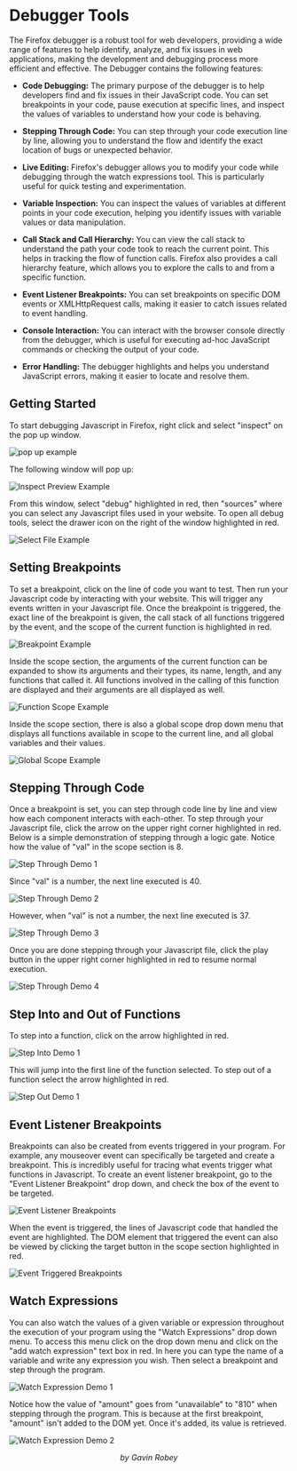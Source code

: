 # Debugger Tools

The Firefox debugger is a robust tool for web developers, providing a wide range of features to help identify, analyze, and fix issues in web applications, making the development and debugging process more efficient and effective. The Debugger contains the following features: 

- **Code Debugging:** The primary purpose of the debugger is to help developers find and fix issues in their JavaScript code. You can set breakpoints in your code, pause execution at specific lines, and inspect the values of variables to understand how your code is behaving.

- **Stepping Through Code:** You can step through your code execution line by line, allowing you to understand the flow and identify the exact location of bugs or unexpected behavior.

- **Live Editing:** Firefox's debugger allows you to modify your code while debugging through the watch expressions tool. This is particularly useful for quick testing and experimentation.

- **Variable Inspection:** You can inspect the values of variables at different points in your code execution, helping you identify issues with variable values or data manipulation.

- **Call Stack and Call Hierarchy:** You can view the call stack to understand the path your code took to reach the current point. This helps in tracking the flow of function calls. Firefox also provides a call hierarchy feature, which allows you to explore the calls to and from a specific function.

- **Event Listener Breakpoints:** You can set breakpoints on specific DOM events or XMLHttpRequest calls, making it easier to catch issues related to event handling.

- **Console Interaction:** You can interact with the browser console directly from the debugger, which is useful for executing ad-hoc JavaScript commands or checking the output of your code.

- **Error Handling:** The debugger highlights and helps you understand JavaScript errors, making it easier to locate and resolve them.


## Getting Started

To start debugging Javascript in Firefox, right click and select "inspect" on the pop up window. 

![pop up example](images/dialogueBox.png)

The following window will pop up:

![Inspect Preview Example](images/inspectPreview.png)

From this window, select "debug" highlighted in red, then "sources" where you can select any Javascript files used in your website. To open all debug tools, select the drawer icon on the right of the window highlighted in red.

![Select File Example](images/selectFile.png)



## Setting Breakpoints 

To set a breakpoint, click on the line of code you want to test. Then run your Javascript code by interacting with your website. This will trigger any events written in your Javascript file. Once the breakpoint is triggered, the exact line of the breakpoint is given, the call stack of all functions triggered by the event, and the scope of the current function is highlighted in red. 

![Breakpoint Example](images/breakpointDemo.png)

Inside the scope section, the arguments of the current function can be expanded to show its arguments and their types, its name, length, and any functions that called it. All functions involved in the calling of this function are displayed and their arguments are all displayed as well. 

![Function Scope Example](images/functionScope.png)

Inside the scope section, there is also a global scope drop down menu that displays all functions available in scope to the current line, and all global variables and their values. 

![Global Scope Example](images/globalScope.png)

## Stepping Through Code

Once a breakpoint is set, you can step through code line by line and view how each component interacts with each-other. To step through your Javascript file, click the arrow on the upper right corner highlighted in red. Below is a simple demonstration of stepping through a logic gate. Notice how the value of "val" in the scope section is 8. 

![Step Through Demo 1](images/stepThroughDemo1.png)

Since "val" is a number, the next line executed is 40.

![Step Through Demo 2](images/stepThroughDemo2.png)

However, when "val" is not a number, the next line executed is 37.

![Step Through Demo 3](images/stepThroughDemo3.png)

Once you are done stepping through your Javascript file, click the play button in the upper right corner highlighted in red to resume normal execution. 

![Step Through Demo 4](images/exitStepThrough.png)

## Step Into and Out of Functions

To step into a function, click on the arrow highlighted in red. 

![Step Into Demo 1](images/stepIntoDemo1.png)

This will jump into the first line of the function selected. To step out of a function select the arrow highlighted in red. 

![Step Out Demo 1](images/stepOutDemo1.png)

## Event Listener Breakpoints

Breakpoints can also be created from events triggered in your program. For example, any mouseover event can specifically be targeted and create a breakpoint. This is incredibly useful for tracing what events trigger what functions in Javascript. To create an event listener breakpoint, go to the "Event Listener Breakpoint" drop down, and check the box of the event to be targeted. 

![Event Listener Breakpoints](images/eventListenerBreakpoints.png)

When the event is triggered, the lines of Javascript code that handled the event are highlighted. The DOM element that triggered the event can also be viewed by clicking the target button in the scope section highlighted in red.

![Event Triggered Breakpoints](images/eventTriggeredBreakpoint.png)


## Watch Expressions

You can also watch the values of a given variable or expression throughout the execution of your program using the "Watch Expressions" drop down menu. To access this menu click on the drop down menu and click on the "add watch expression" text box in red. In here you can type the name of a variable and write any expression you wish. Then select a breakpoint and step through the program. 

![Watch Expression Demo 1](images/watchExpressionsDemo2.png)

Notice how the value of "amount" goes from "unavailable" to "810" when stepping through the program. This is because at the first breakpoint, "amount" isn't added to the DOM yet. Once it's added, its value is retrieved. 

![Watch Expression Demo 2](images/watchExpressionsDemo3.png)

<p align="center"><i>by Gavin Robey</i></p>

